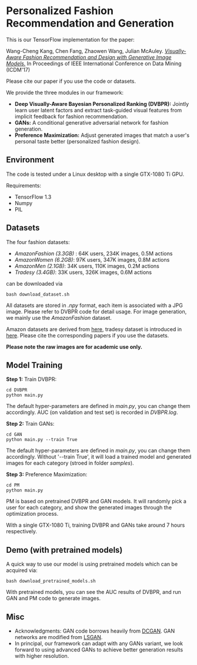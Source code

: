 # Personalized Fashion Recommendation and Generation

This is our TensorFlow implementation for the paper:

Wang-Cheng Kang, Chen Fang, Zhaowen Wang, Julian McAuley. *[Visually-Aware Fashion Recommendation and Design with Generative Image Models.](http://cseweb.ucsd.edu/~jmcauley/pdfs/icdm17.pdf)* In Proceedings of IEEE International Conference on Data Mining (ICDM'17)

Please cite our paper if you use the code or datasets.

We provide the three modules in our framework: 

- **Deep Visually-Aware Bayesian Personalized Ranking (DVBPR):** Jointly learn user latent factors and extract task-guided visual features from implicit feedback for fashion recommendation.
- **GANs:** A conditional generative adversarial network for fashion generation.
- **Preference Maximization:** Adjust generated images that match a user's personal taste better (personalized fashion design).

## Environment
The code is tested under a Linux desktop with a single GTX-1080 Ti GPU.

Requirements:

- TensorFlow 1.3
- Numpy
- PIL

## Datasets

The four fashion datasets:

- *AmazonFashion (3.3GB)* : 64K users, 234K images, 0.5M actions
- *AmazonWomen (6.2GB)*: 97K users, 347K images, 0.8M actions
- *AmazonMen (2.1GB)*: 34K users, 110K images, 0.2M actions
- *Tradesy (3.4GB)*: 33K users, 326K images, 0.6M actions

can be downloaded via

```
bash download_dataset.sh 
```

All datasets are stored in *.npy* format, each item is associated with a JPG image. Please refer to DVBPR code for detail usage. For image generation, we mainly use the *AmazonFashion* dataset.

Amazon datasets are derived from [here](http://jmcauley.ucsd.edu/data/amazon/), tradesy dataset is introduced in [here](http://jmcauley.ucsd.edu/data/tradesy/). Please cite the corresponding papers if you use the datasets.

**Please note the raw images are for academic use only.**

## Model Training

**Step 1:** Train DVBPR:

```
cd DVBPR
python main.py
```

The default hyper-parameters are defined in *main.py*, you can change them accordingly. AUC (on validation and test set) is recorded in *DVBPR.log*.

**Step 2:** Train GANs:

```
cd GAN
python main.py --train True
```
The default hyper-parameters are defined in *main.py*, you can change them accordingly. Without '--train True', it will load a trained model and generated images for each category (stroed in folder *samples*).

**Step 3:** Preference Maximization:

```
cd PM
python main.py
```

PM is based on pretrained DVBPR and GAN models. It will randomly pick a user for each category, and show the generated images through the optimization process.

With a single GTX-1080 Ti, training DVBPR and GANs take around 7 hours respectively.

## Demo (with pretrained models)
A quick way to use our model is using pretrained models which can be acquired via: 

```
bash download_pretrained_models.sh 
```

With pretrained models, you can see the AUC results of DVBPR, and run GAN and PM code to generate images.

## Misc

- Acknowledgments: GAN code borrows heavily from [DCGAN](https://github.com/carpedm20/DCGAN-tensorflow). GAN networks are modified from [LSGAN](https://arxiv.org/pdf/1611.04076.pdf).
- In principal, our framework can adapt with any GANs variant, we look forward to using advanced GANs to achieve better generation results with higher resolution.
